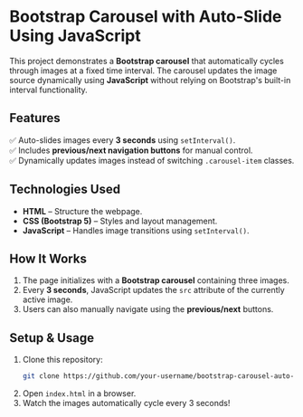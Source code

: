 # Bootstrap Carousel with Auto-Slide Using JavaScript

This project demonstrates a **Bootstrap carousel** that automatically cycles through images at a fixed time interval. The carousel updates the image source dynamically using **JavaScript** without relying on Bootstrap's built-in interval functionality.

## Features
✅ Auto-slides images every **3 seconds** using `setInterval()`.  
✅ Includes **previous/next navigation buttons** for manual control.  
✅ Dynamically updates images instead of switching `.carousel-item` classes.  

## Technologies Used
- **HTML** – Structure the webpage.  
- **CSS (Bootstrap 5)** – Styles and layout management.  
- **JavaScript** – Handles image transitions using `setInterval()`.  

## How It Works
1. The page initializes with a **Bootstrap carousel** containing three images.  
2. Every **3 seconds**, JavaScript updates the `src` attribute of the currently active image.  
3. Users can also manually navigate using the **previous/next** buttons.  

## Setup & Usage
1. Clone this repository:  
   ```bash
   git clone https://github.com/your-username/bootstrap-carousel-auto-slide.git
   ```
2. Open `index.html` in a browser.
3. Watch the images automatically cycle every 3 seconds!
